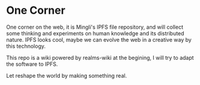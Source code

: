 One Corner
===========

One corner on the web, it is Mingli's IPFS file repository, and will collect some thinking and experiments on human knowledge and its distributed nature. IPFS looks cool, maybe we can evolve the web in a creative way by this technology.

This repo is a wiki powered by realms-wiki at the begining, I will try to adapt the software to IPFS.

Let reshape the world by making something real.




